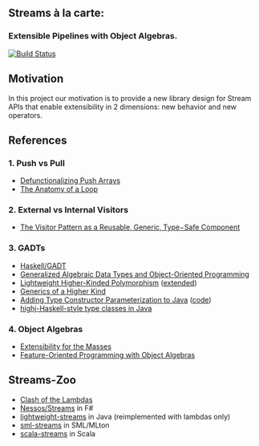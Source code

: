 ## Streams à la carte:
### Extensible Pipelines with Object Algebras.

[![Build Status](https://magnum.travis-ci.com/biboudis/streamalg.svg?token=EYsxboxiFVSqpFARwkTX&branch=master)](https://magnum.travis-ci.com/biboudis/streamalg)

## Motivation
In this project our motivation is to provide a new library design for Stream APIs
that enable extensibility in 2 dimensions: new behavior and new operators.

## References
### 1. Push vs Pull
* [Defunctionalizing Push Arrays](http://www.cse.chalmers.se/~joels/writing/defuncEmb.pdf)
* [The Anatomy of a Loop](http://www.ccs.neu.edu/home/shivers/papers/loop.pdf)

### 2. External vs Internal Visitors
* [The Visitor Pattern as a Reusable‚ Generic‚ Type−Safe Component](http://www.cs.ox.ac.uk/jeremy.gibbons/publications/visitor.pdf)

### 3. GADTs
* [Haskell/GADT](http://en.wikibooks.org/wiki/Haskell/GADT)
* [Generalized Algebraic Data Types and Object-Oriented Programming](http://research.microsoft.com/apps/pubs/default.aspx?id=64040)
* [Lightweight Higher-Kinded Polymorphism](https://ocamllabs.github.io/higher/lightweight-higher-kinded-polymorphism.pdf) ([extended](http://www.lpw25.net/flops2014.pdf))
* [Generics of a Higher Kind](https://lirias.kuleuven.be/bitstream/123456789/186940/4/tcpoly.pdf)
* [Adding Type Constructor Parameterization to Java](http://www.jot.fm/issues/issue_2008_06/article2.pdf) ([code](http://lampwww.epfl.ch/~cremet/FGJ-omega/index.html))
* [highj-Haskell-style type classes in Java](https://code.google.com/p/highj/)

### 4. Object Algebras
* [Extensibility for the Masses](https://www.cs.utexas.edu/~wcook/Drafts/2012/ecoop2012.pdf)
* [Feature-Oriented Programming with Object Algebras](http://www.cs.utexas.edu/~wcook/Drafts/2012/FOPwOA.pdf)

## Streams-Zoo
* [Clash of the Lambdas](http://biboudis.github.io/clashofthelambdas/)
* [Nessos/Streams](https://github.com/nessos/Streams) in F#
* [lightweight-streams](https://github.com/biboudis/lightweight-streams) in Java (reimplemented with lambdas only)
* [sml-streams](https://github.com/biboudis/sml-streams) in SML/MLton
* [scala-streams](https://github.com/biboudis/scala-streams) in Scala
